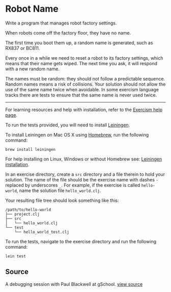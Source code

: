 # Robot Name

Write a program that manages robot factory settings.

When robots come off the factory floor, they have no name.

The first time you boot them up, a random name is generated, such as
RX837 or BC811.

Every once in a while we need to reset a robot to its factory settings,
which means that their name gets wiped. The next time you ask, it will
respond with a new random name.

The names must be random: they should not follow a predictable sequence.
Random names means a risk of collisions. Your solution should not allow
the use of the same name twice when avoidable. In some exercism language
tracks there are tests to ensure that the same name is never used twice.

* * * *

For learning resources and help with installation, refer to the
[Exercism help page][].

To run the tests provided, you will need to install [Leiningen][].

To install Leiningen on Mac OS X using [Homebrew][], run the following command:

    brew install leiningen

For help installing on Linux, Windows or without Homebrew see:
[Leiningen installation][].

[Exercism help page]: http://exercism.io/languages/clojure
[Leiningen]: http://leiningen.org
[Homebrew]: http://brew.sh
[Leiningen installation]: https://github.com/technomancy/leiningen#installation

In an exercise directory, create a `src` directory and a file therein to hold
your solution. The name of the file should be the exercise name with dashes `-`
replaced by underscores `_`.  For example, if the exercise is called
`hello-world`, name the solution file `hello_world.clj`.

Your resulting file tree should look something like this:

    /path/to/hello-world
    ├── project.clj
    ├── src
    │   └── hello_world.clj
    └── test
        └── hello_world_test.clj


To run the tests, navigate to the exercise directory and run the following
command:

    lein test

## Source

A debugging session with Paul Blackwell at gSchool. [view source](http://gschool.it)
